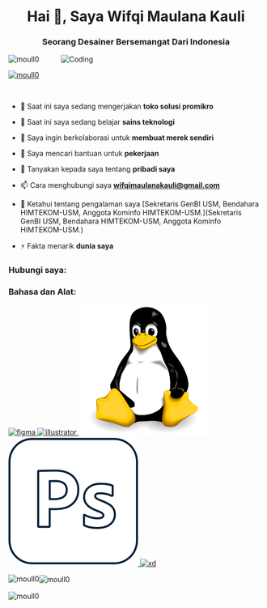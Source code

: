 <h1 align="center">Hai 👋, Saya Wifqi Maulana Kauli</h1>
<h3 align="center">Seorang Desainer Bersemangat Dari Indonesia</h3>
<img align="right" alt="Coding" width="400" src="https://i.pinimg.com/originals/62/20/f1/6220f19d6c67587d5714ff5a2d5994e8.gif">


<p align="left"> <img src="https://komarev.com/ghpvc/?username=moull0&label=Profile%20views&color=0e75b6&style=flat" alt="moull0" /> </p>

<p align="left"> <a href="https://github.com/ryo-ma/github-profile-trophy"><img src="https://github-profile-trophy.vercel.app/?username=moull0" alt="moull0" /></a> </p>

<p align="left"> <a href="https://twitter.com/" target="blank"><img src="https://img.shields.io/twitter/follow/?logo=twitter&style=for-the-badge" alt="" /></a> </p>

- 🔭 Saat ini saya sedang mengerjakan **toko solusi promikro**

- 🌱 Saat ini saya sedang belajar **sains teknologi**

- 👯 Saya ingin berkolaborasi untuk **membuat merek sendiri**

- 🤝 Saya mencari bantuan untuk **pekerjaan**

- 💬 Tanyakan kepada saya tentang **pribadi saya**

- 📫 Cara menghubungi saya **wifqimaulanakauli@gmail.com**

- 📄 Ketahui tentang pengalaman saya [Sekretaris GenBI USM, Bendahara HIMTEKOM-USM, Anggota Kominfo HIMTEKOM-USM.](Sekretaris GenBI USM, Bendahara HIMTEKOM-USM, Anggota Kominfo HIMTEKOM-USM.)

- ⚡ Fakta menarik **dunia saya**

<h3 align="left">Hubungi saya:</h3>
<p align="left">
</p>

<h3 align="left">Bahasa dan Alat:</h3>
<p align="left"> <a href="https://www.figma.com/" target="_blank" rel="noreferrer"> <img src="https://www.vectorlogo.zone/logos/figma/figma-icon.svg" alt="figma" width="40" height="40"/> </a> <a href="https://www.adobe.com/in/products/illustrator.html" target="_blank" rel="noreferrer"> <img src="https://www.vectorlogo.zone/logos/adobe_illustrator/adobe_illustrator-icon.svg" alt="illustrator" width="40" height="40"/> </a> <a href="https://www.linux.org/" target="_blank" rel="noreferrer"> <img src="https://raw.githubusercontent.com/devicons/devicon/master/icons/linux/linux-original.svg" alt="linux" lebar="40" tinggi="40"/> </a> <a href="https://www.photoshop.com/en" target="_blank" rel="noreferrer"> <img src="https://raw.githubusercontent.com/devicons/devicon/master/icons/photoshop/photoshop-line.svg" alt="photoshop" lebar="40" tinggi="40"/> </a> <a href="https://www.adobe.com/products/xd.html" target="_blank" rel="noreferrer"> <img src="https://cdn.worldvectorlogo.com/logos/adobe-xd.svg" alt="xd" lebar="40" tinggi="40"/> </a> </p>

<p><img align="left" src="https://github-readme-stats.vercel.app/api/top-langs?username=moull0&show_icons=true&locale=id&layout=compact" alt="moull0" /></p>

<p> <img align="center" src="https://github-readme-stats.vercel.app/api?username=moull0&show_icons=true&locale=id" alt="moull0" /></p>

<p><img align="center" src="https://github-readme-streak-stats.herokuapp.com/?user=moull0&" alt="moull0" /></p>
